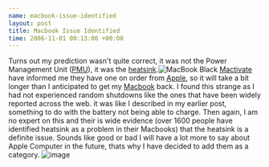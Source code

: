 ```yaml
--- 
name: macbook-issue-identified 
layout: post 
title: Macbook Issue Identified 
time: 2006-11-01 00:13:00 +00:00 
--- 
```


Turns out my prediction
wasn't quite correct, it was not the Power Management Unit
([PMU](http://docs.info.apple.com/article.html?artnum=303319)), it was
the [heatsink](http://www.macbookrandomshutdown.com/).![MacBook
Black](http://images.apple.com/macbook/images/macbookglossydisplay20060516.jpg "MacBook Black")
[Mactivate](http://www.mactivate.ie/) have informed me they have one on
order from [Apple](http://www.apple.ie/), so it will take a bit longer
than I anticipated to get my
[Macbook](http://www.apple.com/macbook/macbook.html) back. I found this
strange as I had not experienced random shutdowns like the ones that
have been widely reported across the web. it was like I described in my
earlier post, something to do with the battery not being able to charge.
Then again, I am no expert on this and their is wide evidence (over 1600
people have identified heatsink as a problem in their Macbooks) that the
heatsink is a definite issue. Sounds like good or bad I will have a lot
more to say about Apple Computer in the future, thats why I have decided
to add them as a category.
![image](https://blogger.googleusercontent.com/tracker/7231752728434532377-3451579062005968062?l=neil.grogan.ie)
